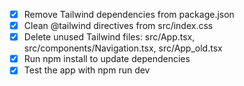 - [x] Remove Tailwind dependencies from package.json
- [x] Clean @tailwind directives from src/index.css
- [x] Delete unused Tailwind files: src/App.tsx, src/components/Navigation.tsx, src/App_old.tsx
- [x] Run npm install to update dependencies
- [x] Test the app with npm run dev
